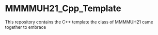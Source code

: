 # MMMMUH21_Cpp_Template
This repository contains the C++ template the class of MMMMUH21 came together to embrace
